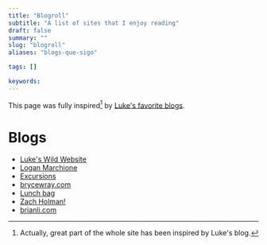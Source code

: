 ```yaml
---
title: "Blogroll"
subtitle: "A list of sites that I enjoy reading"
draft: false
summary: ""
slug: "blogroll"
aliases: "blogs-que-sigo"

tags: []

keywords:
---
```

This page was fully inspired[^1] by [Luke's favorite blogs](https://www.lkhrs.com/blogroll/).

# Blogs
* [Luke's Wild Website](https://www.lkhrs.com/)
* [Logan Marchione](https://loganmarchione.com/)
* [Excursions](https://www.amitgawande.com/)
* [brycewray.com](https://www.brycewray.com/)
* [Lunch bag](https://lunchbag.ca)
* [Zach Holman!](https://zachholman.com/posts/)
* [brianli.com](https://brianli.com/)


[^1]: Actually, great part of the whole site has been inspired by Luke's blog.
